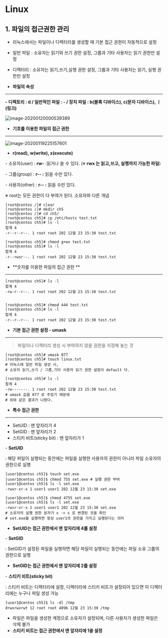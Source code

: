 # Linux



## 1. 파일의 접근권한 관리

- 리눅스에서는 파일이나 디렉터리를 생성할 때 기본 접근 권한이 자동적으로 설정
- 일반 파일 : 소유자는 읽기와 쓰기 권한 설정, 그룹과 기타 사용자는 읽기 권한만 설정
- 디렉터리 : 소유자는 읽기,쓰기,실행 권한 설정, 그룹과 기타 사용자는 읽기, 실행 권한만 설정





- **파일의 속성**

---

**- 디렉토리 : d / 일반적인 파일 : - / 장치 파일 : b(블록 디바이스), c(문자 디바이스), ㅣ(링크)**

![image-20200120000539389](C:\Users\skybl\AppData\Roaming\Typora\typora-user-images\image-20200120000539389.png)





- **기호를 이용한 파일의 접근 권한**

---



![image-20200119225157601](C:\Users\skybl\AppData\Roaming\Typora\typora-user-images\image-20200119225157601.png)



- **r(read), w(write), x(execute)**

\- 소유자(user) : **rw-** :읽거나 쓸 수 있다. (※ **rwx 는 읽고,쓰고, 실행까지 가능한 파일**)

\- 그룹(group) : **r-- :** 읽을 수만 있다.

\- 사용자(other) : **r-- :** 읽을 수만 있다.

※ root는 모든 권한이 다 부여가 된다. 소유자와 다른 개념



```shell
[root@centos /]# clear
[root@centos /]# mkdir ch5
[root@centos /]# cd ch5/
[root@centos ch5]# cp /etc/hosts test.txt
[root@centos ch5]# ls -l
합계 4
-r--r--r--. 1 root root 202 12월 23 15:30 test.txt

[root@centos ch5]# chmod g+wx test.txt
[root@centos ch5]# ls -l
합계 4
-r--rwxr--. 1 root root 202 12월 23 15:30 test.txt

```



- **숫자를 이용한 파일의 접근 권한 **

---

```shell
[root@centos ch5]# ls -l
합계 4
-rw-r--r--. 1 root root 202 12월 23 15:30 test.txt


[root@centos ch5]# chmod 444 test.txt
[root@centos ch5]# ls -l
합계 4
-r--r--r--. 1 root root 202 12월 23 15:30 test.txt
```





- **기본 접근 권한 설정 - umask**

---

> 파일이나 디렉터리 생성 시 부여하지 않을 권한을 지정해 놓는 것



```shell
[root@centos ch5]# umask 077
[root@centos ch5]# touch linux.txt
# 리눅스에 일반 파일 생성 시,
# 소유자 읽기,쓰기 / 그룹,기타 사용자 읽기 권한 설정이 default 다.

[root@centos ch5]# ls -l
합계 4
-rw-------. 1 root root 202 12월 23 15:30 test.txt
# umask 값을 077 로 주었기 때문에
# 위와 같은 결과가 나왔다.
```





- **특수 접근 권한**

---

- SetUID : 맨 앞자리가 4
- SetGID : 맨 앞자리가 2
- 스티키 비트(sticky bit) : 맨 앞자리가 1





\- **SetUID**

: 해당 파일이 실행되는 동안에는 파일을 실행한 사용자의 권한이 아니라 파일 소유자의 권한으로 실행

```shell
[user1@centos ch5]$ touch set.exe
[user1@centos ch5]$ chmod 755 set.exe # 실행 권한 부여
[user1@centos ch5]$ ls -l set.exe
-rwxr-xr-x 1 user1 user1 202 12월 23 15:30 set.exe

[user1@centos ch5]$ chmod 4755 set.exe
[user1@centos ch5]$ ls -l set.exe
-rwsr-xr-x 1 user1 user1 202 12월 23 15:30 set.exe
# 소유자의 실행 권한 문자가 x -> s 로 변경된 것을 확인
# set.exe를 실행하면 항상 user1의 권한을 가지고 실행된다는 의미
```

- **SetUID는 접근 권한에서 맨 앞자리에 4를 설정**





\- **SetGID**

:  SetGID가 설정된 파일을 실행하면 해당 파일이 실행되는 동안에는 파일 소유 그룹의 권한으로 실행

- **SetGID는 접근 권한에서 맨 앞자리에 2를 설정**



\- **스티키 비트(sticky bit)**

: 스티키 비트는 디렉터리에 설정, 디렉터리에 스티키 비트가 설정되어 있으면 이 디렉터리에는 누구나 파일 생성 가능

```shell
[user1@centos ch5]$ ls -dl /tmp
drwxrwxrwt 12 root root 4096 12월 23 15:30 /tmp

```

- 파일은 파일을 생성한 계정으로 소유자가 설정되며, 다른 사용자가 생성한 파일은 삭제 불가
- **스티키 비트는 접근 권한에서 맨 앞자리에 1을 설정**
